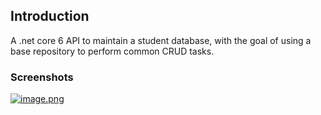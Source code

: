 ## Introduction

A .net core 6 API to maintain a student database, with the goal of using a base repository to perform common CRUD tasks.

### Screenshots

[![image.png](https://i.postimg.cc/qqpBXVJj/image.png)](https://postimg.cc/jwkrt1J7)